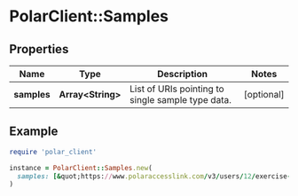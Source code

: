 # PolarClient::Samples

## Properties

| Name | Type | Description | Notes |
| ---- | ---- | ----------- | ----- |
| **samples** | **Array&lt;String&gt;** | List of URIs pointing to single sample type data. | [optional] |

## Example

```ruby
require 'polar_client'

instance = PolarClient::Samples.new(
  samples: [&quot;https://www.polaraccesslink.com/v3/users/12/exercise-transactions/34/exercises/56/samples/0&quot;,&quot;https://www.polaraccesslink.com/v3/users/12/exercise-transactions/34/exercises/56/samples/3&quot;]
)
```

